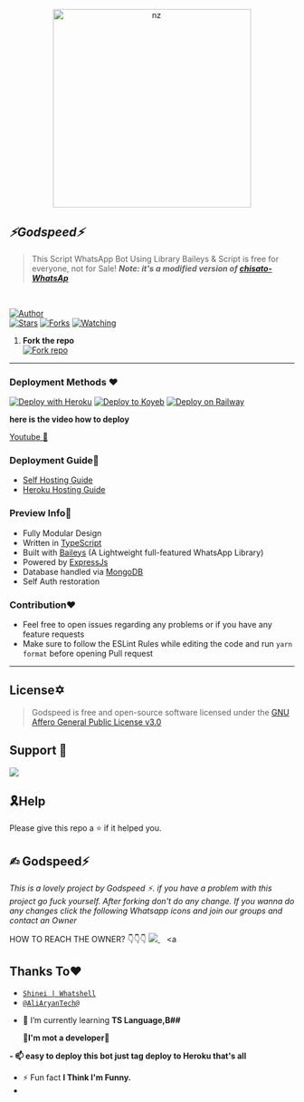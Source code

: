 <p align="center">
<img src="https://telegra.ph/file/7d99d1210ce607f428782.jpg" alt="nz" width="350"/>
</p>

## ***⚡Godspeed⚡***
> This Script WhatsApp Bot Using Library Baileys & Script is free for everyone, not for Sale!
> ***Note: it's a modified version of [chisato-WhatsAp](https://github.com/AliAryanTech/Chisato-WhatsApp)***
</br>

<a 
href="https://github.com/ChristianNimb/"><img title="Author" src="https://img.shields.io/badge/Author-Hitman47-blue.svg?color=54aeff&style=for-the-badge&logo=github" /></a>  
<a href="https://github.com/ChristianNimb/Godspeed"><img title="Stars" src="https://img.shields.io/github/stars/ChristianNimb/Godspeed?color=54aeff&style=flat-square" /></a>
<a href="https://github.com/ChristianNimb/Godspeed/network/members"><img title="Forks" src="https://img.shields.io/github/forks/ChristianNimb/Godspeed?color=54aeff&style=flat-square" /></a>
<a href="https://github.com/ChristianNimb/Bot/watchers"><img title="Watching" src="https://img.shields.io/github/watchers/ChristianNimb/Bot?label=watchers&color=54aeff&style=flat-square" /></a> <br>

1. **Fork the repo**
    <br>
<a href='https://github.com/ChristianNimb/Godspeed/fork' target="_blank"><img alt='Fork repo' src='https://img.shields.io/badge/Fork Repo-100000?style=for-the-badge&logo=scan&logoColor=white&labelColor=black&color=black'/></a>

---

### Deployment Methods ♥️
[![Deploy with Heroku](https://www.herokucdn.com/deploy/button.svg "Deploy with Heroku")](https://heroku.com/deploy?template=https://github.com/Dkhitman3/Hitman47/blob/master/ "Deploy with Heroku")
[![Deploy to Koyeb](https://www.koyeb.com/static/images/deploy/button.svg)](https://app.koyeb.com/apps/deploy?type=docker&image=quay.io/toshi-san001/koyeb-auto-install:main&env%5BPORT%5D=8000&env%5BPREFIX%5D&&env%5BMONGODB%5D&&env%MODS%5D&name=Hitman47)
[![Deploy on Railway](https://railway.app/button.svg)](https://railway.app/new/template/3j9GNw?referralCode=TE7efK)

**here is the video how to deploy**

[Youtube 🎥](https://youtu.be/K7KycxbCTOs?feature=shared)

### Deployment Guide🏮
- [Self Hosting Guide](https://github.com/ChristianNimb/Godspeed/tree/master?tab=readme-ov-file/blob/master/Self-Hosting-Guide.md)
- [Heroku Hosting Guide](https://github.com/ChristianNimb/Godspeed/tree/master?tab=readme-ov-file/blob/master/Heroku-Hosting-Guide.md)

### Preview Info🧧
- Fully Modular Design </br>
- Written in [TypeScript](https://www.typescriptlang.org/)
- Built with [Baileys](https://github.com/adiwajshing/baileys) (A Lightweight full-featured WhatsApp Library)
- Powered by [ExpressJs](https://expressjs.com/) </br>
- Database handled via [MongoDB](https://www.mongodb.com/) </br>
- Self Auth restoration </br>

### Contribution♥️
- Feel free to open issues regarding any problems or if you have any feature requests 
- Make sure to follow the ESLint Rules while editing the code and run `yarn format` before opening Pull request 

--- 

## License✡️

> Godspeed is free and open-source software licensed under the [GNU Affero General Public License v3.0](https://github.com/Dkhitman3/Hitman47/tree/master?tab=readme-ov-file/blob/master/LICENSE)

## Support 🧧

<a href="https://chat.whatsapp.com/IE4TnhkOjjyEf53aJMTfwW">
  <img src="https://img.shields.io/badge/Support_Group-0a0a0a?style=for-the-badge&logo=whatsapp&logoColor=white">
</a>

</br>

## 🎗Help
Please give this repo a ⭐ if it helped you.

## ✍︎ Godspeed⚡

*This is a lovely project by Godspeed ⚡. if you have a problem with this project go fuck yourself. After forking don't do any change. If you wanna do any changes click the following Whatsapp icons and join our groups and contact an Owner*
 
HOW TO REACH THE OWNER? 👇👇👇
   <a href="https://wa.me/+231775928537?text=Hi%20I%20Am%20From%20GitHub%20☺️">
    <img src="https://img.shields.io/badge/WhatsApp-25D366?style=for-the-badge&logo=whatsapp&logoColor=white" />
  </a>&nbsp;&nbsp;
   <a

## Thanks To♥️
* [`Shinei | Whatshell`](https://github.com/LuckyYam/)
* [`@AliAryanTech@`](https://github.com/AliAryanTech/Chisato-WhatsApp)

- 🌱 I’m currently learning **TS Language,B##**

   🧧**I'm mot a developer**🧧

**- 📫 easy to deploy this bot just tag deploy to Heroku that's all** 

- ⚡ Fun fact **I Think I'm Funny.**
- 
